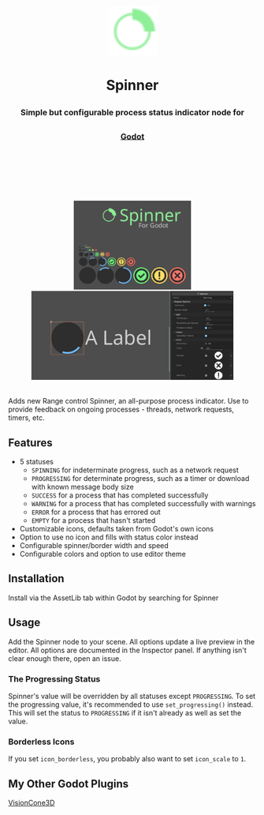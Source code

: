 <div align="center">
	<br/>
	<br/>
	<img src="addons/tattomoosa.spinner/icons/Spinner.svg" width="100"/>
	<br/>
	<h1>
		Spinner
		<br/>
		<sub>
		<sub>
		<sub>
		Simple but configurable process status indicator node for <a href="https://godotengine.org/">Godot</a>
		</sub>
		</sub>
		</sub>
		<br/>
		<br/>
		<br/>
	</h1>
	<br/>
	<br/>
	<img src="./promo/spinner-splash.png" height="180">
	<img src="./promo/in-editor.png" height="180">
	<!-- <img src="./readme_images/editor_view.png" height="140"> -->
	<br/>
	<br/>
</div>

Adds new Range control Spinner, an all-purpose process indicator.
Use to provide feedback on ongoing processes - threads, network requests, timers, etc.

## Features

* 5 statuses
	* `SPINNING` for indeterminate progress, such as a network request
	* `PROGRESSING` for determinate progress, such as a timer or download with known message body size
	* `SUCCESS` for a process that has completed successfully
	* `WARNING` for a process that has completed successfully with warnings
	* `ERROR` for a process that has errored out
	* `EMPTY` for a process that hasn't started
* Customizable icons, defaults taken from Godot's own icons
* Option to use no icon and fills with status color instead
* Configurable spinner/border width and speed
* Configurable colors and option to use editor theme

## Installation

Install via the AssetLib tab within Godot by searching for Spinner

## Usage

Add the Spinner node to your scene. All options update a live preview in the editor.
All options are documented in the Inspector panel. If anything isn't clear enough there,
open an issue.

### The Progressing Status

Spinner's value will be overridden by all statuses except `PROGRESSING`.
To set the progressing value, it's recommended to use `set_progressing()` instead.
This will set the status to `PROGRESSING` if it isn't already as well as set the value.

### Borderless Icons

If you set `icon_borderless`, you probably also want to set `icon_scale` to `1`.

## My Other Godot Plugins

[VisionCone3D](https://github.com/Tattomoosa/VisionCone3D)